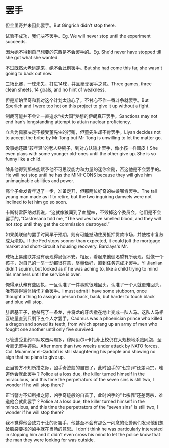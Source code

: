 # 罢手

<p><span class="chinese">但金里奇并未因此罢手。</span><span class="english">But Gingrich didn’t stop there.</span></p>

<p><span class="chinese">试验不成功，我们决不罢手。</span><span class="english">Eg. We will never stop until the experiment succeeds.</span></p>

<p><span class="chinese">因为她不得到自己想要的东西是不会罢手的。</span><span class="english">Eg. She'd never have stopped tiII she got what she wanted.</span></p>

<p><span class="chinese">不过既然大老远跑来，绝不会此刻罢手。</span><span class="english">But she had come this far, she wasn't going to back out now.</span></p>

<p><span class="chinese">三场比赛，一球未失，打进14球，并且毫无罢手之意。</span><span class="english">Three games, three clean sheets, 14 goals, and no hint of weakness.</span></p>

<p><span class="chinese">但是斯珀里奇和我对这个计划太热心了，不甘心不作一番斗争就罢手。</span><span class="english">But Sperlich and I were too hot on this project to give it up without a fight.</span></p>

<p><span class="chinese">制裁可能并不会让一直追求“核大国”梦想的伊朗真正罢手。</span><span class="english">Sanctions may not end Iran’s longstanding attempt to attain nuclear proficiency.</span></p>

<p><span class="chinese">立言为佩嘉决定不接受董先生的行贿，但董先生却不肯罢手。</span><span class="english">Liyan decides not to accept the bribe by Mr Tong but Mr Tong is unwilling to let the matter go.</span></p>

<p><span class="chinese">没事她还跟“较年轻”的老人掰腕子，到对方认输才罢手，像小孩一样调皮！</span><span class="english">She even plays with some younger old-ones until the other give up. She is so funny like a child.</span></p>

<p><span class="chinese">除非他得到那些能赋予他不可思议能力和力量的迷你金刚，否这他是不会罢手的。</span><span class="english">He will not stop until he has the MINI-CONS because they will give him unimaginable abilities and power.</span></p>

<p><span class="chinese">高个子金发青年退了一步，准备走开，但那两位好奇的姑娘哪肯罢手。</span><span class="english">The tall young man made as if to retire, but the two inquiring damsels were not inclined to let him go so soon.</span></p>

<p><span class="chinese">卡斯特雷萨纳对我说，“这就像狼闻到了血腥味，不毁掉这个委员会，他们是不会罢手的。”</span><span class="english">Castresana told me, “The wolves have smelled blood, and they will not stop until they get the commission destroyed.”</span></p>

<p><span class="chinese">如果美联储的罢手时间早于预期，则有可能撼动住房抵押贷款市场，并使楼市复苏成为泡影。</span><span class="english">If the Fed stops sooner than expected, it could jolt the mortgage market and short-circuit a housing recovery. Barclays's Mr.</span></p>

<p><span class="chinese">球场上易建联并没有表现得局促不安。相反，看起来他倒渴望有所表现，就像一个孩子，对自己的一举一动都很在意，尽量做好，直到任务完成才罢手。</span><span class="english">Yi Jianlian didn't squirm, but looked as if he was aching to, like a child trying to mind his manners until the service is over.</span></p>

<p><span class="chinese">俺得承认俺有些固执，一旦认准了一件事就很难回头，认准了一个人就更难回头，唯有碰得遍体鳞伤才会罢手。</span><span class="english">I must admit I have some stubborn, once thought a thing to assign a person back, back, but harder to touch black and blue will stop.</span></p>

<p><span class="chinese">腓尼基王子，他杀死了一条龙，并将龙的牙齿撒在地上变成一队人马。这队人马相互较量直到只剩下五个人才罢手。</span><span class="english">Cadmus was a phoenician prince who killed a dragon and sowed its teeth, from which sprang up an army of men who fought one another until only five survived.</span></p>

<p><span class="chinese">尽管遭受北约军队攻击两周多，穆阿迈尔•卡扎菲上校仍在大规模地杀戮同胞，至今毫无罢手迹象。</span><span class="english">After more than two weeks under attack by NATO forces, Col. Muammar el-Qaddafi is still slaughtering his people and showing no sign that he plans to give up.</span></p>

<p><span class="chinese">正当警方不知所措之际，凶手奇迹般的自首了，此时凶手的“七宗罪”还差两宗，难道他会就此罢手？</span><span class="english">Police at a loss due, the killer turned himself in the miraculous, and this time the perpetrators of the seven sins is still two, I wonder if he will stop there?</span></p>

<p><span class="chinese">正当警方不知所措之际，凶手奇迹般的自首了，此时凶手的“七宗罪”还差两宗，难道他会就此罢手？</span><span class="english">Police at a loss due, the killer turned himself in the miraculous, and this time the perpetrators of the "seven sins" is still two, I wonder if he will stop there?</span></p>

<p><span class="chinese">我不觉得他会致力于让的哥罢手，他甚至不会有那么一闪念的让警察们发现他们想破脑袋要找的凶手就在当场的意思。</span><span class="english">I don't think he was particularly interested in stopping him and it didn't even cross his mind to let the police know that the man they were looking for was outside.</span></p>

